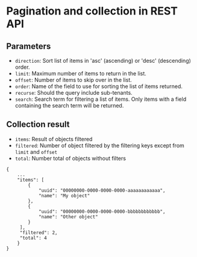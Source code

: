 # Pagination and collection in REST API

## Parameters

* `direction`: Sort list of items in 'asc' (ascending) or 'desc' (descending) order.
* `limit`: Maximum number of items to return in the list.
* `offset`: Number of items to skip over in the list.
* `order`: Name of the field to use for sorting the list of items returned.
* `recurse`: Should the query include sub-tenants.
* `search`: Search term for filtering a list of items. Only items with a field containing the search term will be returned.

## Collection result

* `items`: Result of objects filtered
* `filtered`: Number of object filtered by the filtering keys except from `limit` and `offset`
* `total`: Number total of objects without filters

```
{
    ...
    "items": [
        {
            "uuid": "00000000-0000-0000-0000-aaaaaaaaaaaa",
            "name": "My object"
        },
        {
            "uuid": "00000000-0000-0000-0000-bbbbbbbbbbbb",
            "name": "Other object"
        }
     ],
     "filtered": 2,
     "total": 4
    }
}
```
